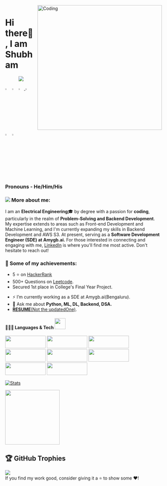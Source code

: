 
<img align="right" alt="Coding" width="400" src="https://user-images.githubusercontent.com/102204260/192700068-98ad5312-13c4-49ba-bc0a-d3de1fb9d5fb.gif">

# Hi there👋 , I am Shubham
<div align="center">
 <img src="https://readme-typing-svg.herokuapp.com/?lines=Backend+Developer;Web+Developer;Quick+learner;Self+Motivated;Problem+Solver;&color=teal&center=true" />
</div>
  
  [<img src="https://img.icons8.com/color/48/000000/linkedin.png" width="3.5%"/>](https://www.linkedin.com/in/shubham-verma-011297167/)
  [<img src="https://img.icons8.com/bubbles/50/4a90e2/domain.png" width="3.5%"/>](https://shubham9471.github.io/ShubhamVerma/)
  <a href="shubhamverma2604@gmail.com"> <img src="https://img.icons8.com/fluent/48/000000/gmail.png" width="3.5%"/> </a>
  [<img src="https://img.icons8.com/fluent/48/4a90e2/github.png" width="3.5%"/>](https://github.com/shubham9471)
  [<img src="https://upload.wikimedia.org/wikipedia/commons/1/19/LeetCode_logo_black.png" width="3.5%"/>](https://leetcode.com/shubhamverma2604/)
  [<img src="https://mpng.subpng.com/20180629/vue/kisspng-www-mevrouwpak-nl-advertising-graphic-design-insta-instagramm-5b3692f028e740.4061558515303032161676.jpg" width="3.5%"/>](https://www.instagram.com/___shubham96___/)
  
  
### Pronouns - He/Him/His 
  
### <img src="https://img.icons8.com/emoji/48/000000/man-technologyst.png"/> More about me:
  
I am an **Electrical Engineering**:mortar_board: by degree with a passion for <b>coding</b>, particularly in the realm of <b>Problem-Solving and Backend Development</b>. My expertise extends to areas such as Front-end Development and Machine Learning, and I'm currently expanding my skills in Backend Development and AWS S3. At present, serving as a <b>Software Development Engineer (SDE) at Amygb.ai.</b> For those interested in connecting and engaging with me, <a href="https://www.linkedin.com/in/shubham-verma-011297167/">LinkedIn</a> is where you'll find me most active. Don't hesitate to reach out!
  
### :1st_place_medal: Some of my achievements:

* 5 ⭐ on <a href = "https://www.hackerrank.com/shubhamverma2604" target="_blank">HackerRank</a>
* 500+ Questions on <a href = "https://leetcode.com/shubhamverma2604/" target="_blank">Leetcode</a>.
* Secured 1st place in College's Final Year Project.

- ⚡ I’m currently working as a SDE at Amygb.ai(Bengaluru). 
- 💬 Ask me about <b>Python, ML, DL, Backend, DSA.</b>
- <a href = "https://drive.google.com/drive/folders/1hrbXZar6EKMkfdqCs3P2hkoe_0im3Nie?usp=sharing" target="_blank"><b>RESUME</b>(Not the updatedOne)</a>.
  
#### 👨🏻‍💻 Languages & Tech <img src="https://camo.githubusercontent.com/beb64ff21c883e318e4f5db5231c2ba4175705bea1c9249e82a41ab375db4f75/68747470733a2f2f6d65646961322e67697068792e636f6d2f6d656469612f51737347456d706b79454f684243623765312f67697068792e6769663f6369643d656366303565343761306e336769316266716e74716d6f62386739616964316f796a327772336473336d67373030626c267269643d67697068792e676966" width="35"/> <br />
<p>
<img src="https://img.shields.io/badge/Python-%23ED8B00.svg?style=for-the-badge&logo=Python&logoColor=white" width="130px" height="40px"/>
<img src="https://img.shields.io/badge/HTML5-E34F26?style=for-the-badge&logo=html5&logoColor=white" width="130px" height="40px"/> 
<img src="https://img.shields.io/badge/CSS3-1572B6?style=for-the-badge&logo=css3&logoColor=white" width="130px" height="40px"/>
<img src="https://img.shields.io/badge/JavaScript-323330?style=for-the-badge&logo=javascript&logoColor=F7DF1E" width="130px" height="40px"/>
<img src="https://img.shields.io/badge/Node-339933?style=for-the-badge&logo=NodeJs&logoColor=white" width="130px" height="40px"/>
<img src="https://img.shields.io/badge/Express-green?style=for-the-badge&logo=Express&logoColor=white" width="130px" height="40px"/>
<img src="https://img.shields.io/badge/-MongoDB-green?style=for-the-badge&logo=MongoDb&logoColor=white" width="130px" height="40px"/> 
<img src="https://img.shields.io/badge/REACTJS-1572B6?style=for-the-badge&logo=reactjs&logoColor=white" width="130px" height="40px"/>
</p>

  [![Stats](https://github-readme-stats.vercel.app/api?username=shubham9471&show_icons=true&theme=radical)](https://github-readme-stats.vercel.app/api?username=shubham9471&show_icons=true&theme=radical)&nbsp; &nbsp; &nbsp; &nbsp; &nbsp; &nbsp; &nbsp; &nbsp; &nbsp; &nbsp; 
  
  
  <img height=175 align="center" src="https://github-readme-stats.vercel.app/api/top-langs/?username=shubham9471&hide=c%23,powershell,java&title_color=2aa889&text_color=99d1ce&icon_color=2bbc8a&bg_color=0c1014&langs_count=8&layout=compact" />
  
## 🏆 GitHub Trophies
![](https://github-profile-trophy.vercel.app/?username=shubham9471&theme=darkhub&no-frame=false&no-bg=false&margin-w=4)<br />
 If you find my work good, consider giving it a ⭐ to show some ❤️!
